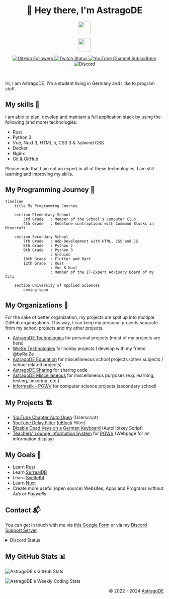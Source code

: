 <h1 align="center">👋 Hey there, I'm AstragoDE</h1>

<!-- Badges -->

<p align="center">
    <img src="https://skillicons.dev/icons?i=rust,python,vue,nuxt,html,css,js,tailwind,nginx" height="40"/>
</p>

<p align="center">
    <img src="https://skillicons.dev/icons?i=linux,docker,vscode,git,github,blender,discord" height="40"/>
</p>

<p align="center">
    <a href="https://gh.astrago.de" target="_blank">
        <img alt="GitHub Followers" src="https://img.shields.io/github/followers/AstragoDE?style=flat-square&label=GitHub%20Followers">
    </a>
    <a href="https://tw.astrago.de" target="_blank">
        <img alt="Twitch Status" src="https://img.shields.io/twitch/status/astragode?style=flat-square&label=Twitch">
    </a>
    <a href="https://yt.astrago.de" target="_blank">
        <img alt="YouTube Channel Subscribers" src="https://img.shields.io/youtube/channel/subscribers/UCBwRnJ_byI-WjxTv0c0iVPw?style=flat-square&label=YouTube%20Channel%20Subscribers&color=%23ff0000">
    </a>
    <a href="https://discord.gg/bmHmDW39NH">
        <img alt="Discord" src="https://img.shields.io/discord/1078699274273034371?style=flat-square&label=Discord%20Support%20Server&color=5869e9&cacheSeconds=5">
    </a>
</p>
<br>

Hi, I am AstragoDE. I'm a student living in Germany and I like to program stuff.

## My skills 🎯

I am able to plan, develop and maintain a full application stack by using the following (and more) technologies:

- Rust
- Python 3
- Vue, Nuxt 3, HTML 5, CSS 3 & Tailwind CSS
- Docker
- Nginx
- Git & GitHub

Please note that I am not an expert in all of these technologies. I am still learning and improving my skills.

## My Programming Journey 🧭

```mermaid
timeline
    title My Programming Journey

    section Elementary School
        3rd Grade   : Member of the School's Computer Club
        4th Grade   : Redstone contraptions with Command Blocks in Minecraft

    section Secondary School
        7th Grade   : Web-Development with HTML, CSS and JS
        8th Grade   : Python 2
        9th Grade   : Python 3
                    : Arduino
        10th Grade  : Flutter and Dart
        12th Grade  : Rust
                    : Vue & Nuxt
                    : Member of the IT-Expert Advisory Board of my City

    section University of Applied Sciences
        coming soon
```

## My Organizations 🏢

For the sake of better organization, my projects are split up into multiple GitHub organizations. This way, I can keep my personal projects separate from my school projects and my other projects.

- [AstragoDE Technologies](https://github.com/AstragoDETechnologies) for personal projects (most of my projects are here)
- [WieSe Technologies](https://github.com/WieSeTechnologies) for hobby projects I develop with my friend @byRaiZe
- [AstragoDE Education](https://github.com/AstragoDEEducation) for miscellaneous school projects (other subjects / school related projects)
- [AstragoDE Sharing](https://github.com/AstragoDESharing) for sharing code
- [AstragoDE Miscellaneous](https://github.com/AstragoDEMiscellaneous) for miscellaneous purposes (e.g. learning, testing, tinkering, etc.)
- [Informatik - PGWV](https://github.com/InformatikPGWV) for computer science projects (secondary school)

## My Projects 🏗️

- [YouTube Chapter Auto Open](https://github.com/AstragoTech/youtube_chapter_auto_open) (Userscript)
- [YouTube Delay Filter](https://github.com/AstragoDETechnologies/yt-delay-filter) ([uBlock](https://github.com/gorhill/uBlock) Filter)
- [Disable Dead Keys on a German Keyboard](https://github.com/AstragoDETechnologies/disable-dead-keys-german-keyboard) (AutoHotkey Script)
- [Teachers' Lounge Information System](https://github.com/InformatikPGWV/astroTLIS) for [PGWV](http://pgwv.de) (Webpage for an information display)

## My Goals 🥅

- Learn [Rust](https://www.rust-lang.org/)
- Learn [SurrealDB](https://surrealdb.com/)
- Learn [SvelteKit](https://kit.svelte.dev/)
- Learn [Nuxt](https://nuxt.com/)
- Create more useful (open source) Websites, Apps and Programs _without Ads or Paywalls_

## Contact 📬

You can get in touch with me via [this Google Form](https://docs.google.com/forms/d/e/1FAIpQLSdOZ5kqCVAjom2DfaeiOooklw_xfUqaf9RN1v2X53nldh200w/viewform?usp=sf_link) or via my [Discord Support Server](https://discord.gg/bmHmDW39NH).

<details><summary>Discord Status</summary><img src="https://lanyard-profile-readme.vercel.app/api/812370844406775808?animated=true" alt="AstragoDE's Discord Status"/></details>

## My GitHub Stats 📊

<p align="left">
    <img src="https://github-readme-stats.vercel.app/api?username=AstragoDE&theme=blueberry&custom_title=AstragoDE%27s%20GitHub%20Stats&count_private=true&show_icons=false&hide_border=true&line_height=20" alt="AstragoDE's GitHub Stats"/>
</p>

<p align="left">
    <img src="https://github-readme-stats.vercel.app/api/wakatime?username=AstragoDE&api_domain=wakapi.dev&theme=blueberry&custom_title=AstragoDE%27s%20Weekly%20Coding%20Stats&layout=compact&langs_count=6&hide_border=true&line_height=20" alt="AstragoDE's Weekly Coding Stats"/>
</p>

<!-- <p align="left">
<img src="https://github-readme-stats.vercel.app/api/top-langs/?username=AstragoDE&layout=compact&theme=blueberry&count_private=true&hide_border=true"/>
</p> -->

<!-- ### My GitHub Commits (Skyline) 🌃 -->
<!-- - [2023 GitHub Skyline](https://skyline.github.com/astragode/2023) -->
<!-- - [2022 GitHub Skyline](https://skyline.github.com/astragode/2022) -->
<!-- - [2021 GitHub Skyline](https://skyline.github.com/astragode/2021) -->
<!-- - [2020 GitHub Skyline](https://skyline.github.com/astragode/2020) -->

<div align="right" style="text-align: right;">
    <p>© 2022 - 2024 <a href="https://gh.astrago.de">AstragoDE</a></p>
</div>
